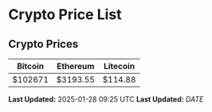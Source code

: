 # Crypto Price List

## Crypto Prices
| Bitcoin | Ethereum | Litecoin |
| ------- | -------- | -------- |
| $102671 | $3193.55 | $114.88 |
**Last Updated:** 2025-01-28 09:25 UTC
**Last Updated:** $DATE$
